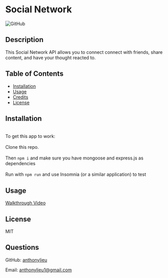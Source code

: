# Social Network

![GitHub]()

## Description

This Social Network API allows you to connect connect with friends, share content, and have your thought reacted to.  

## Table of Contents

- [Installation](#Installation)
- [Usage](#Usage)
- [Credits](#Credits)
- [License](#License)

## Installation
<br>To get this app to work:</br>
<br>Clone this repo.</br>
<br>Then `npm i` and make sure you have mongoose and express.js as dependencies</br>
<br>Run with `npm run` and use Insomnia (or a similar application) to test</br>

## Usage

[Walkthrough Video](https://drive.google.com/file/d/1v9mPxMlO3Uurju7D3C59v_k7Qx24OeaZ/view)

## License

MIT

## Questions

GitHub: [anthonylieu](https://github.com/anthonylieu/)

Email: anthonylieu1@gmail.com
